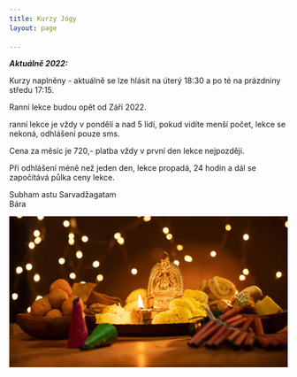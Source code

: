 ```yaml
---
title: Kurzy Jógy
layout: page

---
```

**_Aktuálně 2022:_**

Kurzy naplněny - aktuálně se lze hlásit na úterý 18:30 a po té na prázdniny středu 17:15.

Ranní lekce budou opět od Září 2022.

ranní lekce je vždy v pondělí a nad 5 lidí, pokud vidíte menší počet, lekce se nekoná, odhlášení pouze sms.

Cena za měsíc je 720,- platba vždy v první den lekce nejpozději.

Při odhlášení méně než jeden den, lekce propadá, 24 hodin a dál se započítává půlka ceny lekce.

Subham astu Sarvadžagatam  
Bára

![](/uploads/diwaliposterimage-1.webp)